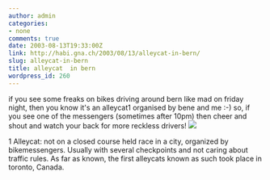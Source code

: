 ```yaml
---
author: admin
categories:
- none
comments: true
date: 2003-08-13T19:33:00Z
link: http://habi.gna.ch/2003/08/13/alleycat-in-bern/
slug: alleycat-in-bern
title: alleycat  in bern
wordpress_id: 260
---
```


if you see some freaks on bikes driving around bern like mad on friday night, then you know it's an alleycat1 organised by bene and me :-)
so, if you see one of the messengers (sometimes after 10pm) then cheer and shout and watch your back for more reckless drivers!
![](http://habi.gna.ch/blog/images/alley.jpg)

1 Alleycat: not on a closed course held race in a city, organized by bikemessengers. Usually with several checkpoints and not caring about traffic rules. As far as known, the first alleycats known as such took place in toronto, Canada.
